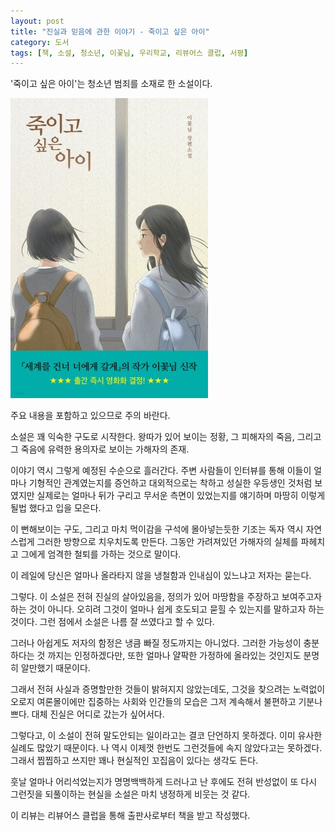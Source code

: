 ```yaml
---
layout: post
title: "진실과 믿음에 관한 이야기 - 죽이고 싶은 아이​"
category: 도서
tags: [책, 소설, 청소년, 이꽃님, 우리학교, 리뷰어스 클럽, 서평]
---
```


'죽이고 싶은 아이​'는
청소년 범죄를 소재로 한 소설이다.

![표지](/images/book/child-who-want-to-kill-book-h480.jpg)



<div class="im im-warning">
주요 내용을 포함하고 있으므로 주의 바란다.
</div>



소설은 꽤 익숙한 구도로 시작한다.
왕따가 있어 보이는 정황,
그 피해자의 죽음,
그리고 그 죽음에 유력한 용의자로 보이는 가해자의 존재.

이야기 역시 그렇게 예정된 수순으로 흘러간다.
주변 사람들이 인터뷰를 통해 이들이 얼마나 기형적인 관계였는지를 증언하고
대외적으로는 착하고 성실한 우등생인 것처럼 보였지만
실제로는 얼마나 뒤가 구리고 무서운 측면이 있었는지를 얘기하며
마땅히 이렇게 될법 했다고 입을 모은다.

이 뻔해보이는 구도, 그리고 마치 먹이감을 구석에 몰아넣는듯한 기조는
독자 역시 자연스럽게 그러한 방향으로 치우치도록 만든다.
그동안 가려져있던 가해자의 실체를 파헤치고 그에게 엄격한 철퇴를 가하는 것으로 말이다.

이 레일에 당신은 얼마나 올라타지 않을 냉철함과 인내심이 있느냐고 저자는 묻는다.

그렇다.
이 소설은 전혀 진실의 살아있음을,
정의가 있어 마땅함을 주장하고 보여주고자 하는 것이 아니다.
오히려 그것이 얼마나 쉽게 호도되고 묻힐 수 있는지를 말하고자 하는 것이다.
그런 점에서 소설은 나름 잘 쓰였다고 할 수 있다.

그러나 아쉽게도 저자의 함정은 냉큼 빠질 정도까지는 아니었다.
그러한 가능성이 충분하다는 것 까지는 인정하겠다만,
또한 얼마나 얄팍한 가정하에 올라있는 것인지도 분명히 알만했기 때문이다.

그래서 전혀 사실과 증명할만한 것들이 밝혀지지 않았는데도,
그것을 찾으려는 노력없이
오로지 여론몰이에만 집중하는 사회와 인간들의 모습은
그저 계속해서 불편하고 기분나쁘다.
대체 진실은 어디로 갔는가 싶어서다.

그렇다고, 이 소설이 전혀 말도안되는 일이라고는 결코 단언하지 못하겠다.
이미 유사한 실례도 많았기 때문이다.
나 역시 이제껏 한번도 그런것들에 속지 않았다고는 못하겠다.
그래서 찝찝하고 쓰지만 꽤나 현실적인 꼬집음이 있다는 생각도 든다.

훗날 얼마나 어리석었는지가 명명백백하게 드러나고 난 후에도
전혀 반성없이 또 다시 그런짓을 되풀이하는 현실을
소설은 마치 냉정하게 비웃는 것 같다.



<div class="im im-info">
이 리뷰는 리뷰어스 클럽을 통해 출판사로부터 책을 받고 작성했다.
</div>

